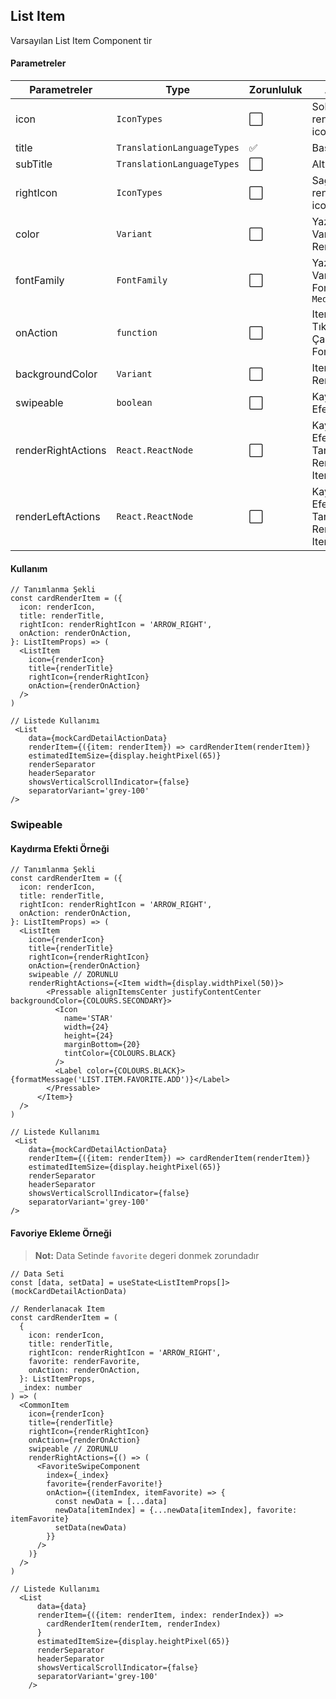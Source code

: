 ## List Item

Varsayılan List Item Component tir

#### Parametreler

| Parametreler       | Type                       | Zorunluluk           | Açıklama                                                    |
| ------------------ | -------------------------- | -------------------- | ----------------------------------------------------------- |
| icon               | `IconTypes`                | :white_large_square: | Solda renderlanacak icon                                    |
| title              | `TranslationLanguageTypes` | :white_check_mark:   | Başlık                                                      |
| subTitle           | `TranslationLanguageTypes` | :white_large_square: | Alt Başlık                                                  |
| rightIcon          | `IconTypes`                | :white_large_square: | Sağda renderlanacak icon                                    |
| color              | `Variant`                  | :white_large_square: | Yazı Rengi - Varsayılan Renk: `grey-100`                      |
| fontFamily         | `FontFamily`               | :white_large_square: | Yazı Fontu - Varsayılan Font: `Markpro-Medium`              |
| onAction           | `function`                 | :white_large_square: | Item Tıklandığında Çalışacak Fonksiyon                      |
| backgroundColor    | `Variant`                  | :white_large_square: | Item Arka Plan Rengi                                        |
| swipeable          | `boolean`                  | :white_large_square: | Kaydırma Efekti                                             |
| renderRightActions | `React.ReactNode`          | :white_large_square: | Kaydırma Efektinde Sağ Tarafta Renderlanacak Item Değerleri |
| renderLeftActions  | `React.ReactNode`          | :white_large_square: | Kaydırma Efektinde Sol Tarafta Renderlanacak Item Değerleri |

#### Kullanım

```tsx
// Tanımlanma Şekli
const cardRenderItem = ({
  icon: renderIcon,
  title: renderTitle,
  rightIcon: renderRightIcon = 'ARROW_RIGHT',
  onAction: renderOnAction,
}: ListItemProps) => (
  <ListItem
    icon={renderIcon}
    title={renderTitle}
    rightIcon={renderRightIcon}
    onAction={renderOnAction}
  />
)

// Listede Kullanımı
 <List
    data={mockCardDetailActionData}
    renderItem={({item: renderItem}) => cardRenderItem(renderItem)}
    estimatedItemSize={display.heightPixel(65)}
    renderSeparator
    headerSeparator
    showsVerticalScrollIndicator={false}
    separatorVariant='grey-100'
/>
```

### Swipeable

#### Kaydırma Efekti Örneği

```tsx
// Tanımlanma Şekli
const cardRenderItem = ({
  icon: renderIcon,
  title: renderTitle,
  rightIcon: renderRightIcon = 'ARROW_RIGHT',
  onAction: renderOnAction,
}: ListItemProps) => (
  <ListItem
    icon={renderIcon}
    title={renderTitle}
    rightIcon={renderRightIcon}
    onAction={renderOnAction}
    swipeable // ZORUNLU
    renderRightActions={<Item width={display.widthPixel(50)}>
        <Pressable alignItemsCenter justifyContentCenter backgroundColor={COLOURS.SECONDARY}>
          <Icon
            name='STAR'
            width={24}
            height={24}
            marginBottom={20}
            tintColor={COLOURS.BLACK}
          />
          <Label color={COLOURS.BLACK}>{formatMessage('LIST.ITEM.FAVORITE.ADD')}</Label>
        </Pressable>
      </Item>}
  />
)

// Listede Kullanımı
 <List
    data={mockCardDetailActionData}
    renderItem={({item: renderItem}) => cardRenderItem(renderItem)}
    estimatedItemSize={display.heightPixel(65)}
    renderSeparator
    headerSeparator
    showsVerticalScrollIndicator={false}
    separatorVariant='grey-100'
/>
```

#### Favoriye Ekleme Örneği

> **Not:** Data Setinde `favorite` degeri donmek zorundadır

```tsx
// Data Seti
const [data, setData] = useState<ListItemProps[]>(mockCardDetailActionData)

// Renderlanacak Item
const cardRenderItem = (
  {
    icon: renderIcon,
    title: renderTitle,
    rightIcon: renderRightIcon = 'ARROW_RIGHT',
    favorite: renderFavorite,
    onAction: renderOnAction,
  }: ListItemProps,
  _index: number
) => (
  <CommonItem
    icon={renderIcon}
    title={renderTitle}
    rightIcon={renderRightIcon}
    onAction={renderOnAction}
    swipeable // ZORUNLU
    renderRightActions={() => (
      <FavoriteSwipeComponent
        index={_index}
        favorite={renderFavorite!}
        onAction={(itemIndex, itemFavorite) => {
          const newData = [...data]
          newData[itemIndex] = {...newData[itemIndex], favorite: itemFavorite}
          setData(newData)
        }}
      />
    )}
  />
)

// Listede Kullanımı
  <List
      data={data}
      renderItem={({item: renderItem, index: renderIndex}) =>
        cardRenderItem(renderItem, renderIndex)
      }
      estimatedItemSize={display.heightPixel(65)}
      renderSeparator
      headerSeparator
      showsVerticalScrollIndicator={false}
      separatorVariant='grey-100'
    />
```
